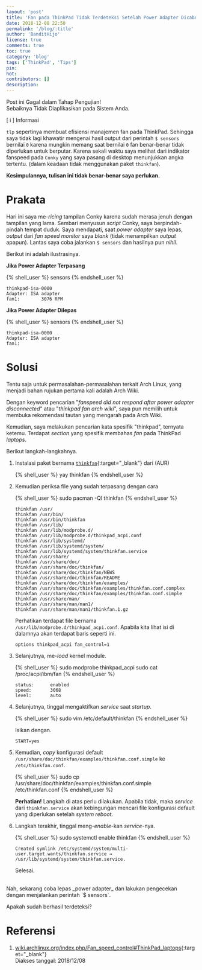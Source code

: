 ```yaml
---
layout: 'post'
title: 'Fan pada ThinkPad Tidak Terdeteksi Setelah Power Adapter Dicabut'
date: 2018-12-08 22:50
permalink: '/blog/:title'
author: 'BanditHijo'
license: true
comments: true
toc: true
category: 'blog'
tags: ['ThinkPad', 'Tips']
pin:
hot:
contributors: []
description:
---
```


<!-- BANNER OF THE POST -->
<!-- <img class="post&#45;body&#45;img" src="{{ site.lazyload.logo_blank_banner }}" data-echo="" onerror="imgError(this);" alt="banner"> -->

<!-- OUTDATED POST -->
<p class="notif-post">Post ini Gagal dalam Tahap Pengujian!<br>
Sebaiknya Tidak Diaplikasikan pada Sistem Anda.
</p>

<!-- INFORMATION -->
<div class="blockquote-blue">
<div class="blockquote-blue-title">[ i ] Informasi</div>
<p><code>tlp</code> sepertinya membuat efisiensi manajemen fan pada ThinkPad. Sehingga saya tidak lagi khawatir mengenai hasil output dari perintah <code>$ sensors</code> bernilai <code>0</code> karena mungkin memang saat bernilai <code>0</code> fan benar-benar tidak diperlukan untuk berputar. Karena sekali waktu saya melihat dari indikator fanspeed pada <code>Conky</code> yang saya pasang di desktop menunjukkan angka tertentu. (dalam keadaan tidak menggunakan paket <code>thinkfan</code>).</p>
<p><strong>Kesimpulannya, tulisan ini tidak benar-benar saya perlukan.</strong></p>
</div>

# Prakata

Hari ini saya me-*ricing* tampilan Conky karena sudah merasa jenuh dengan tampilan yang lama. Sembari menyusun _script_ Conky, saya berpindah-pindah tempat duduk. Saya mendapati, saat _power adapter_ saya lepas, _output_ dari _fan speed monitor_ saya _blank_ (tidak menampilkan _output_ apapun). Lantas saya coba jalankan `$ sensors` dan hasilnya pun _nihil_.

Berikut ini adalah ilustrasinya.

**Jika Power Adapter Terpasang**

{% shell_user %}
sensors
{% endshell_user %}

```
thinkpad-isa-0000
Adapter: ISA adapter
fan1:        3076 RPM
```

**Jika Power Adapter Dilepas**

{% shell_user %}
sensors
{% endshell_user %}

```
thinkpad-isa-0000
Adapter: ISA adapter
fan1:
```

# Solusi

Tentu saja untuk permasalahan-permasalahan terkait Arch Linux, yang menjadi bahan rujukan pertama kali adalah Arch Wiki.

Dengan keyword pencarian "_fanspeed did not respond aftar power adapter disconnected_" atau "_thinkpad fan arch wiki_", saya pun memilih untuk membuka rekomendasi tautan yang mengarah pada Arch Wiki.

Kemudian, saya melakukan pencarian kata spesifik "thinkpad", ternyata ketemu. Terdapat _section_ yang spesifik membahas _fan_ pada ThinkPad _laptops_.

Berikut langkah-langkahnya.

1. Instalasi paket bernama [`thinkfan`](https://aur.archlinux.org/packages/thinkfan/){:target="_blank"} dari (AUR)

   {% shell_user %}
yay thinkfan
{% endshell_user %}

2. Kemudian periksa file yang sudah terpasang dengan cara

   {% shell_user %}
sudo pacman -Ql thinkfan
{% endshell_user %}

   ```
   thinkfan /usr/
   thinkfan /usr/bin/
   thinkfan /usr/bin/thinkfan
   thinkfan /usr/lib/
   thinkfan /usr/lib/modprobe.d/
   thinkfan /usr/lib/modprobe.d/thinkpad_acpi.conf
   thinkfan /usr/lib/systemd/
   thinkfan /usr/lib/systemd/system/
   thinkfan /usr/lib/systemd/system/thinkfan.service
   thinkfan /usr/share/
   thinkfan /usr/share/doc/
   thinkfan /usr/share/doc/thinkfan/
   thinkfan /usr/share/doc/thinkfan/NEWS
   thinkfan /usr/share/doc/thinkfan/README
   thinkfan /usr/share/doc/thinkfan/examples/
   thinkfan /usr/share/doc/thinkfan/examples/thinkfan.conf.complex
   thinkfan /usr/share/doc/thinkfan/examples/thinkfan.conf.simple
   thinkfan /usr/share/man/
   thinkfan /usr/share/man/man1/
   thinkfan /usr/share/man/man1/thinkfan.1.gz
   ```

   Perhatikan terdapat file bernama `/usr/lib/modprobe.d/thinkpad_acpi.conf`.
   Apabila kita lihat isi di dalamnya akan terdapat baris seperti ini.

   ```
   options thinkpad_acpi fan_control=1
   ```

3. Selanjutnya, me-*load* kernel module.

   {% shell_user %}
sudo modprobe thinkpad_acpi
sudo cat /proc/acpi/ibm/fan
{% endshell_user %}

   ```
   status:		enabled
   speed:		3068
   level:		auto
   ```

4. Selanjutnya, tinggal mengaktifkan _service_ saat _startup_.

   {% shell_user %}
sudo vim /etc/default/thinkfan
{% endshell_user %}

   Isikan dengan.

   ```
   START=yes
   ```

5. Kemudian, _copy_ konfigurasi default `/usr/share/doc/thinkfan/examples/thinkfan.conf.simple` ke `/etc/thinkfan.conf`.

   {% shell_user %}
sudo cp /usr/share/doc/thinkfan/examples/thinkfan.conf.simple /etc/thinkfan.conf
{% endshell_user %}

   **Perhatian!** Langkah di atas perlu dilakukan. Apabila tidak, maka _service_ dari `thinkfan.service` akan kebingungan mencari file konfigurasi default yang diperlukan setelah _system reboot_.

6. Langkah terakhir, tinggal meng-*enable*-kan *service*-nya.

   {% shell_user %}
sudo systemctl enable thinkfan
{% endshell_user %}

   ```
   Created symlink /etc/systemd/system/multi-user.target.wants/thinkfan.service → /usr/lib/systemd/system/thinkfan.service.
   ```

   Selesai.

<br>
Nah, sekarang coba lepas _power adapter_ dan lakukan pengecekan dengan menjalankan perintah `$ sensors`.

Apakah sudah berhasil terdeteksi?



# Referensi

1. [wiki.archlinux.org/index.php/Fan_speed_control#ThinkPad_laptops](https://wiki.archlinux.org/index.php/Fan_speed_control#ThinkPad_laptops){:target="_blank"}
<br>Diakses tanggal: 2018/12/08
